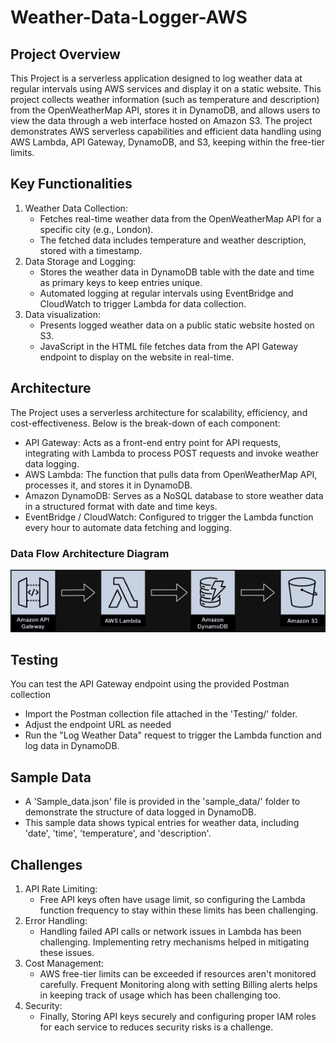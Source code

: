 # Weather-Data-Logger-AWS
## Project Overview
This Project is a serverless application designed to log weather data at regular intervals using AWS services and display it on a static website. This project collects weather information (such as temperature and description) from the OpenWeatherMap API, stores it in DynamoDB, and allows users to view the data through a web interface hosted on Amazon S3. The project demonstrates AWS serverless capabilities and efficient data handling using AWS Lambda, API Gateway, DynamoDB, and S3, keeping within the free-tier limits. 
## Key Functionalities
1. Weather Data Collection:
   - Fetches real-time weather data from the OpenWeatherMap API for a specific city (e.g., London).
   - The fetched data includes temperature and weather description, stored with a timestamp.
2. Data Storage and Logging:
   - Stores the weather data in DynamoDB table with the date and time as primary keys to keep entries unique.
   - Automated logging at regular intervals using EventBridge and CloudWatch to trigger Lambda for data collection.
3. Data visualization:
   - Presents logged weather data on a public static website hosted on S3.
   - JavaScript in the HTML file fetches data from the API Gateway endpoint to display on the website in real-time. 
## Architecture
The Project uses a serverless architecture for scalability, efficiency, and cost-effectiveness. Below is the break-down of each component:
  - API Gateway: Acts as a front-end entry point for API requests, integrating with Lambda to process POST requests and invoke weather data logging.
  - AWS Lambda: The function that pulls data from OpenWeatherMap API, processes it, and stores it in DynamoDB.
  - Amazon DynamoDB: Serves as a NoSQL database to store weather data in a structured format with date and time keys.
  - EventBridge / CloudWatch: Configured to trigger the Lambda function every hour to automate data fetching and logging. 
### Data Flow Architecture Diagram
![Architecture Diagram](Architecture_diagram.jpg)
## Testing
You can test the API Gateway endpoint using the provided Postman collection
   - Import the Postman collection file attached in the 'Testing/' folder.
   - Adjust the endpoint URL as needed
   - Run the "Log Weather Data" request to trigger the Lambda function and log data in DynamoDB.
## Sample Data
   - A 'Sample_data.json' file is provided in the 'sample_data/' folder to demonstrate the structure of data logged in DynamoDB. 
   - This sample data shows typical entries for weather data, including 'date', 'time', 'temperature', and 'description'.
## Challenges 
1. API Rate Limiting:
   - Free API keys often have usage limit, so configuring the Lambda function frequency to stay within these limits has been challenging.
2. Error Handling:
   - Handling failed API calls or network issues in Lambda has been challenging. Implementing retry mechanisms helped in mitigating these issues.
3. Cost Management:
   - AWS free-tier limits can be exceeded if resources aren't monitored carefully. Frequent Monitoring along with setting Billing alerts helps in keeping track of usage which has been challenging too.
4. Security:
   - Finally, Storing API keys securely and configuring proper IAM roles for each service to reduces security risks is a challenge. 
